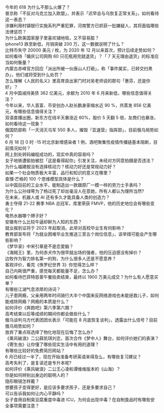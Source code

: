 今年的 618 为什么不那么火爆了？  
普京称「不反对乌克兰加入欧盟」，并表示「迟早会与乌恢复正常关系」，如何看待这一表态？  
涉嫌利用村镇银行实施系列严重犯罪，河南警方已抓获一批嫌疑人，其将面临哪些法律惩罚？  
为什么欧美国家屋子里喜欢铺地毯，又不容易脏？  
iphone13 跌至新低，月销突破 200  万，这一数据说明了什么？  
比特币失守 20000 美元 / 枚，为 2020 年 12 月以来首次，预计后续走势如何？  
如何看待「婚庆公司网购 60 只花瓶用完就退货」？「 7 天无理由退货」的标准应当如何衡量？  
内蒙古赤峰官方回应「派出所被一伙唐山人打砸」，称「事件属实，已转交扫黑办」，他们或将受到什么处罚？  
怎么理解《人民的名义》里高育良出家门时对吴老师说的那句「惠芬，还是你好」？  
4 月中国减持美债 362 亿美元，余额为 2010 年 6 月来新低，哪些信息值得关注？  
今年以来，华人首富、币安创办人赵长鹏身家缩水近 90 %，共蒸发 856 亿美元，有哪些信息值得关注？  
双语直播出圈，新东方在线半天暴涨近 60%，股价 5 天翻 5 倍，友商们也暴涨，如何看待这一现象？  
俄国防部称「一天消灭乌军 550 多人，摧毁『亚速营』指挥部」，目前俄乌局势如何？  
6 月 18 日 0 时 -15 时北京新增感染者 1 例，酒吧聚集性疫情传播链基本阻断，目前情况如何？  
网上到处转码编程成功的，现实中真的容易吗？  
女子地铁遭偷拍被怼「这是看得起你」引发关注，未经对方同意拍摄是否违法？  
为什么福建舰没有选择核动力？核动力好还是常规动力好？  
如果一个社会物质极大丰富，品行和知识的意义在哪里？  
查理·芒格的 100 个思维模型具体是什么？  
以中国目前的工业水平，能制造出一款跟原厂一模一样的劳力士手表吗？  
为什么公孙绿萼为了杨过死了却丝毫没人在意她，所有人都认为理所当然?  
在未来，机器人或 AI 还有多久才能具备人类的创造力？  
勇士夺得 21-22 赛季 NBA 总冠军，库里荣获 FMVP，他的历史地位会有哪些变化？  
电热水器哪个牌子好？  
安徽有什么比较牛逼却鲜为人知的东西？  
就业报到证将于 2023 年起取消，此举对高校毕业生有何影响？  
教育部宣布将「为就业困难毕业生推送三至五个岗位信息」，该举措可能会产生哪些影响？  
《梦华录》中宋引章是不是恋爱脑？  
《海贼王》里，为何赤犬作为很早就出场的强者，他的压迫感没有掉价？  
边牧作为智力排名第一的狗，为什么很多人还是不愿意养？  
客观评价，看完《侏罗纪世界 3》你觉得怎么样？  
自己内耗很严重，感觉每天都能量不足，怎么办？  
如何看待巴菲特慈善午餐拍卖结束，最终以 1900 万美元成交？为什么有人愿意买单？  
有哪些江湖气息浓厚的诗词？  
儿子患网瘾，父亲用两年时间骑行大半个中国来反网络游戏也未能拯救儿子，如何能戒除网瘾？网瘾的本质是什么？  
如何评价《奔跑吧》第六季第六期？  
高考结束以后等成绩的期间你都会做些什么？  
俄乌谈判乌方代表团团长表示「可能在 8 月底恢复谈判」，透露出什么信号？目前俄乌局势如何？  
放弃了重点班选择了物化地现在后悔了怎么办?  
《乘风破浪》二公薛凯琪刘恋，首次合作《梦中人》舞台，如何评价她们的表演？  
《寄生虫》让你懂了哪些现实生活中有用的道理？  
有哪些比较好的免费简历网站？  
6 月已经过一半了，现在开始准备考研英语来得及么，有哪些复习建议？  
高考失利了，是复读还是专升本呢?  
如何评价《乘风破浪》二公王心凌和谭维维版本的《山海》？  
你是如何辨别出身边的聪明人的？  
隐形眼镜怎样戴？  
想要孩子变得更好，是应该多要求孩子，还是多要求自己？  
可以告诉我如何让内心平静吗？  
女子食用自制臭豆腐重度中毒进 ICU，为何会出现中毒？在自制食品时有哪些安全事项需要注意？  
